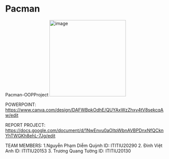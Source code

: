 # Pacman
Pacman-OOPProject
<img width="242" alt="image" src="https://user-images.githubusercontent.com/91877086/210074317-4a77bbd1-538d-44cc-be3a-58f9b7cf7b65.png">




POWERPOINT: https://www.canva.com/design/DAFWBpkOdhE/QUYAxWzZhxy4tV8sekcqAw/edit





REPORT PROJECT: https://docs.google.com/document/d/1NwEnvu0aOltpWbnAVBPDnxNfQCknYhTWGKh8ehL-7Jg/edit

TEAM MEMBERS: 1.Nguyễn Phạm Diễm Quỳnh ID: ITITIU20290
              2. Đinh Việt Anh         ID: ITITIU20153
              3. Trương Quang Tường    ID: ITITIU20130


